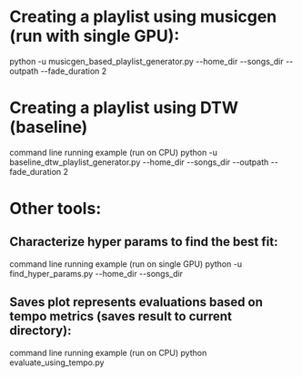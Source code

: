 # Creating a playlist using musicgen (run with single GPU):
python -u musicgen_based_playlist_generator.py --home_dir <YOUR HOME DIR> --songs_dir <Directory path with mp3 files> --outpath <Directory path for saving the results> --fade_duration 2


# Creating a playlist using DTW (baseline)
command line running example (run on CPU)
python -u baseline_dtw_playlist_generator.py --home_dir <YOUR HOME DIR> --songs_dir <Directory path with mp3 files> --outpath <Directory path for saving the results> --fade_duration 2


# Other tools:
## Characterize hyper params to find the best fit:
command line running example (run on single GPU)
python -u find_hyper_params.py --home_dir <YOUR HOME DIR> --songs_dir <Directory path with mp3 files>

## Saves plot represents evaluations based on tempo metrics (saves result to current directory):
command line running example (run on CPU)
python evaluate_using_tempo.py


